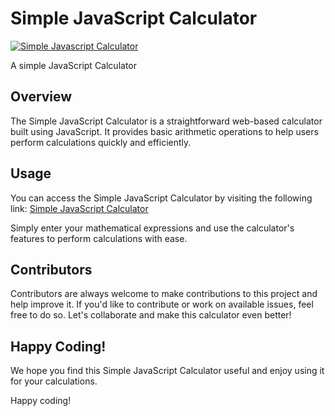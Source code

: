 # Simple JavaScript Calculator

[![Simple Javascript Calculator](https://raw.githubusercontent.com/harsh98trivedi/Simple-JavaScript-Calculator/master/images/meta.jpg)](https://sanjanacheekatipalli-g.github.io/SIMPLE-CALCULATOR/)

A simple JavaScript Calculator 

## Overview

The Simple JavaScript Calculator is a straightforward web-based calculator built using JavaScript. It provides basic arithmetic operations to help users perform calculations quickly and efficiently.

## Usage

You can access the Simple JavaScript Calculator by visiting the following link: [Simple JavaScript Calculator](https://sanjanacheekatipalli-g.github.io/SIMPLE-CALCULATOR/)

Simply enter your mathematical expressions and use the calculator's features to perform calculations with ease.

## Contributors

Contributors are always welcome to make contributions to this project and help improve it. If you'd like to contribute or work on available issues, feel free to do so. Let's collaborate and make this calculator even better!

## Happy Coding!

We hope you find this Simple JavaScript Calculator useful and enjoy using it for your calculations.

Happy coding!
